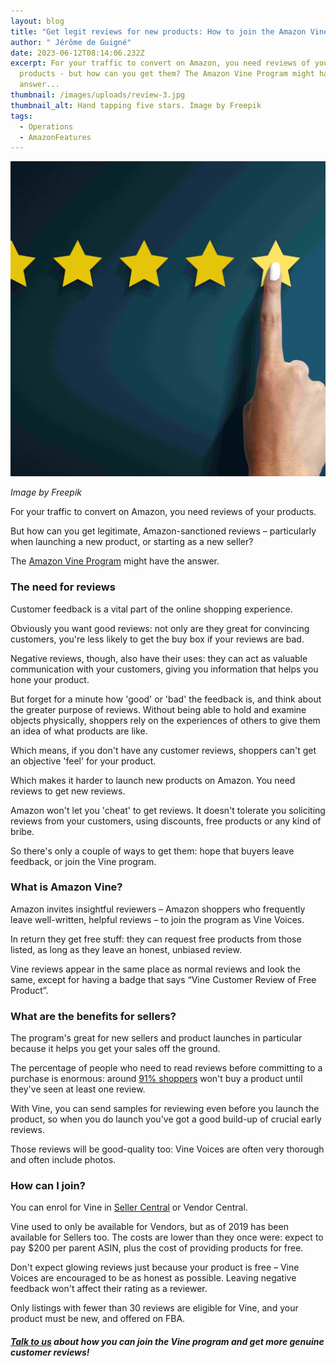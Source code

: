 ```yaml
---
layout: blog
title: "Get legit reviews for new products: How to join the Amazon Vine Program"
author: " Jérôme de Guigné"
date: 2023-06-12T08:14:06.232Z
excerpt: For your traffic to convert on Amazon, you need reviews of your
  products - but how can you get them? The Amazon Vine Program might have the
  answer...
thumbnail: /images/uploads/review-3.jpg
thumbnail_alt: Hand tapping five stars. Image by Freepik
tags:
  - Operations
  - AmazonFeatures
---
```

<!--StartFragment-->

![Image by Freepik](/images/uploads/review-3.jpg "Image by Freepik")

*I﻿mage by Freepik*

For your traffic to convert on Amazon, you need reviews of your products.

But how can you get legitimate, Amazon-sanctioned reviews – particularly when launching a new product, or starting as a new seller?

The [Amazon Vine Program](https://www.amazon.co.uk/vine/about) might have the answer.

### The need for reviews

Customer feedback is a vital part of the online shopping experience.

Obviously you want good reviews: not only are they great for convincing customers, you're less likely to get the buy box if your reviews are bad.

Negative reviews, though, also have their uses: they can act as valuable communication with your customers, giving you information that helps you hone your product.

But forget for a minute how 'good' or 'bad' the feedback is, and think about the greater purpose of reviews. Without being able to hold and examine objects physically, shoppers rely on the experiences of others to give them an idea of what products are like.

Which means, if you don't have any customer reviews, shoppers can't get an objective 'feel' for your product.

Which makes it harder to launch new products on Amazon. You need reviews to get new reviews.

Amazon won't let you 'cheat' to get reviews. It doesn't tolerate you soliciting reviews from your customers, using discounts, free products or any kind of bribe.

So there's only a couple of ways to get them: hope that buyers leave feedback, or join the Vine program.

### What is Amazon Vine?

Amazon invites insightful reviewers – Amazon shoppers who frequently leave well-written, helpful reviews – to join the program as Vine Voices.

In return they get free stuff: they can request free products from those listed, as long as they leave an honest, unbiased review.

Vine reviews appear in the same place as normal reviews and look the same, except for having a badge that says “Vine Customer Review of Free Product”.

### What are the benefits for sellers?

The program's great for new sellers and product launches in particular because it helps you get your sales off the ground.

The percentage of people who need to read reviews before committing to a purchase is enormous: around [91% shoppers](https://www.statista.com/statistics/1020836/share-of-shoppers-reading-reviews-before-purchase/#:~:text=In%202021%2C%20nearly%2070%20percent,reading%20customer%20reviews%20before%20buying.) won't buy a product until they've seen at least one review.

With Vine, you can send samples for reviewing even before you launch the product, so when you do launch you've got a good build-up of crucial early reviews.

Those reviews will be good-quality too: Vine Voices are often very thorough and often include photos.

### How can I join?

You can enrol for Vine in [Seller Central](https://sellercentral.amazon.com/ap/signin?clientContext=133-5247760-9769123&openid.return_to=https%3A%2F%2Fsellercentral.amazon.com%2Fhelp%2Fhub%2Freference%2FG4GZ9J4UZ35VEH6G&openid.identity=http%3A%2F%2Fspecs.openid.net%2Fauth%2F2.0%2Fidentifier_select&openid.assoc_handle=sc_na_amazon_v2&openid.mode=checkid_setup&openid.claimed_id=http%3A%2F%2Fspecs.openid.net%2Fauth%2F2.0%2Fidentifier_select&openid.ns=http%3A%2F%2Fspecs.openid.net%2Fauth%2F2.0&mons_redirect=sign_in&ssoResponse=eyJ6aXAiOiJERUYiLCJlbmMiOiJBMjU2R0NNIiwiYWxnIjoiQTI1NktXIn0.Eq-p5NkmlML_izJ1B1MTeaw3wgd4nISRIE2r8eBqU5ALCwkQ3CTunw.Xs3e2ZMo52QMSrxI.NrVrP-08DvBWzRy3A7O5BfG3evstqxHmlIVFFy1k8PQV3gsquj8GwGCO2-Il_zb5hSHnwIcOjdzBjRY9PBh2_XDsqXY8n0EP3Z9A1spVs3izL7lwISLfDZEghWbLKn9phM36BlJFpGtD6L2_x_jr51d9iRRaevRPblCpV6HQnGmdvsu9VpRDziqpwlTlXF98xJwiB0ufGg.MMvDRMBS-STstZUGt89U3w) or Vendor Central.

Vine used to only be available for Vendors, but as of 2019 has been available for Sellers too. The costs are lower than they once were: expect to pay $200 per parent ASIN, plus the cost of providing products for free.

Don't expect glowing reviews just because your product is free – Vine Voices are encouraged to be as honest as possible. Leaving negative feedback won't affect their rating as a reviewer.

Only listings with fewer than 30 reviews are eligible for Vine, and your product must be new, and offered on FBA.

##### [Talk to us](https://e-comas.com/contact.html) about how you can join the Vine program and get more genuine customer reviews!

<!--EndFragment-->